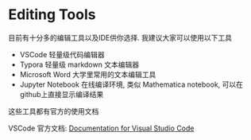 # Editing Tools

目前有十分多的编辑工具以及IDE供你选择. 我建议大家可以使用以下工具

* VSCode 轻量级代码编辑器
* Typora 轻量级 markdown 文本编辑器
* Microsoft Word 大学里常用的文本编辑工具
* Jupyter Notebook 在线编译环境, 类似 Mathematica notebook, 可以在github上直接显示编译结果

这些工具都有官方的使用文档

VSCode 官方文档: [Documentation for Visual Studio Code](https://code.visualstudio.com/docs)